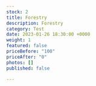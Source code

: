 ```yaml
---
stock: 2
title: Forestry
description: Forestry
category: Test
date: 2023-01-26 18:30:00 +0000
weight: 1
featured: false
priceBefore: "100"
priceAfter: "0"
photos: []
published: false

---
```

